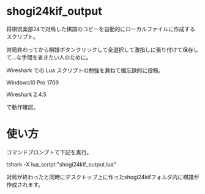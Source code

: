 # shogi24kif_output

将棋倶楽部24で対局した棋譜のコピーを自動的にローカルファイルに作成するスクリプト。

対局終わってから棋譜ボタンクリックして全選択して激指しに張り付けて保存して…な手間を省きたい人のために。

Wireshark での Lua スクリプトの勉強を兼ねて備忘録的に投稿。

Windows10 Pro 1709

Wireshark 2.4.5

で動作確認。


# 使い方
コマンドプロンプトで下記を実行。

tshark -X lua_script:"shogi24kif_output.lua"

対局が終わったと同時にデスクトップ上に作ったshogi24kifフォルダ内に棋譜が作成されます。
